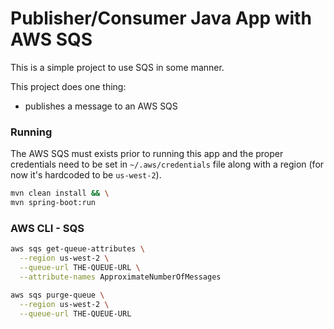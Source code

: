 # Publisher/Consumer Java App with AWS SQS

This is a simple project to use SQS in some manner.

This project does one thing:
* publishes a message to an AWS SQS

### Running
The AWS SQS must exists prior to running this app and the proper credentials
need to be set in `~/.aws/credentials` file along with a region (for now
it's hardcoded to be `us-west-2`).

```bash
mvn clean install && \
mvn spring-boot:run
```

### AWS CLI - SQS
```bash
aws sqs get-queue-attributes \
  --region us-west-2 \
  --queue-url THE-QUEUE-URL \
  --attribute-names ApproximateNumberOfMessages
```
```bash
aws sqs purge-queue \
  --region us-west-2 \
  --queue-url THE-QUEUE-URL
```